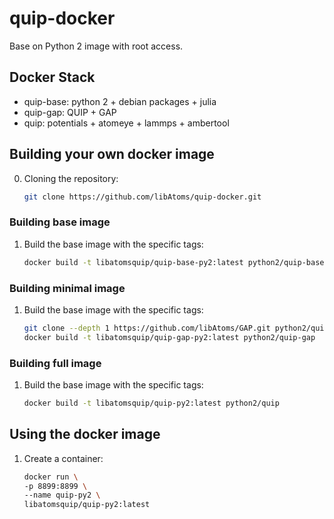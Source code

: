 # quip-docker

Base on Python 2 image with root access.

## Docker Stack

- quip-base: python 2 + debian packages + julia
- quip-gap: QUIP + GAP
- quip: potentials + atomeye + lammps + ambertool 


## Building your own docker image
0. Cloning the repository:
   ```bash
   git clone https://github.com/libAtoms/quip-docker.git
   ```
### Building base image
1. Build the base image with the specific tags:
   ```bash
   docker build -t libatomsquip/quip-base-py2:latest python2/quip-base
   ```

### Building minimal image
1. Build the base image with the specific tags:
   ```bash
   git clone --depth 1 https://github.com/libAtoms/GAP.git python2/quip-gap/GAP
   docker build -t libatomsquip/quip-gap-py2:latest python2/quip-gap
   ```

### Building full image
1. Build the base image with the specific tags:
   ```bash
   docker build -t libatomsquip/quip-py2:latest python2/quip
   ```

## Using the docker image
1. Create a container:
   ```bash
   docker run \
   -p 8899:8899 \
   --name quip-py2 \
   libatomsquip/quip-py2:latest 
   ```
   